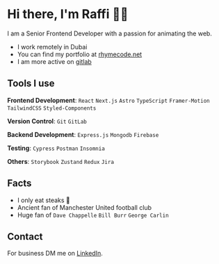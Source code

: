 [rhymecode.net]: https://rhymecode.net
[LinkedIn]: https://www.linkedin.com/in/raffi-chamakian
[gitlab]: https://gitlab.com/raffi2377

# Hi there, I'm Raffi 🤝🏻

I am a Senior Frontend Developer with a passion for animating the web.

- I work remotely in Dubai
- You can find my portfolio at [rhymecode.net]
- I am more active on [gitlab]

## Tools I use

**Frontend Development**: `React` `Next.js` `Astro` `TypeScript` `Framer-Motion` `TailwindCSS` `Styled-Components`

**Version Control**: `Git` `GitLab`

**Backend Development**: `Express.js` `Mongodb` `Firebase`

**Testing**: `Cypress` `Postman` `Insomnia`

**Others**: `Storybook` `Zustand` `Redux` `Jira`

## Facts

- I only eat steaks 🥩
- Ancient fan of Manchester United football club
- Huge fan of `Dave Chappelle` `Bill Burr` `George Carlin`

## Contact

For business DM me on [LinkedIn].
